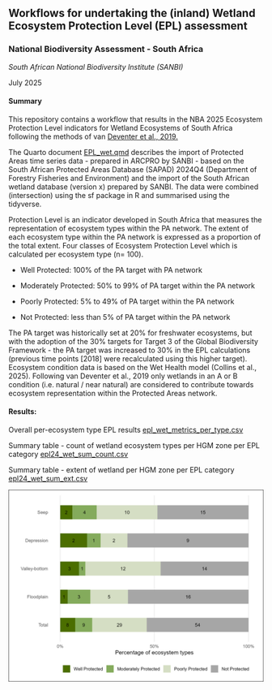 ## **Workflows for undertaking the (inland) Wetland Ecosystem Protection Level (EPL) assessment**

### **National Biodiversity Assessment - South Africa**

*South African National Biodiversity Institute (SANBI)*

July 2025

#### **Summary**

This repository contains a workflow that results in the NBA 2025 Ecosystem Protection Level indicators for Wetland Ecosystems of South Africa following the methods of van [Deventer et al., 2019.](http://hdl.handle.net/20.500.12143/5847)

The Quarto document [EPL_wet.qmd](https://github.com/askowno/EPL_riv/blob/main/EPL_wet.qmd) describes the import of Protected Areas time series data - prepared in ARCPRO by SANBI - based on the South African Protected Areas Database (SAPAD) 2024Q4 (Department of Forestry Fisheries and Environment) and the import of the South African wetland database (version x) prepared by SANBI. The data were combined (intersection) using the sf package in R and summarised using the tidyverse.

Protection Level is an indicator developed in South Africa that measures the representation of ecosystem types within the PA network. The extent of each ecosystem type within the PA network is expressed as a proportion of the total extent. Four classes of Ecosystem Protection Level which is calculated per ecosystem type (n= 100).

-   Well Protected: 100% of the PA target with PA network

-   Moderately Protected: 50% to 99% of PA target within the PA network

-   Poorly Protected: 5% to 49% of PA target within the PA network

-   Not Protected: less than 5% of PA target within the PA network

The PA target was historically set at 20% for freshwater ecosystems, but with the adoption of the 30% targets for Target 3 of the Global Biodiversity Framework - the PA target was increased to 30% in the EPL calculations (previous time points [2018] were recalculated using this higher target). Ecosystem condition data is based on the Wet Health model (Collins et al., 2025). Following van Deventer et al., 2019 only wetlands in an A or B condition (i.e. natural / near natural) are considered to contribute towards ecosystem representation within the Protected Areas network.

#### **Results:**

Overall per-ecosystem type EPL results [epl_wet_metrics_per_type.csv](outputs/epl_wet_metrics_per_type.csv)

Summary table - count of wetland ecosystem types per HGM zone per EPL category [epl24_wet_sum_count.csv](https://github.com/askowno/EPL_riv/blob/main/outputs/epl24_wet_sum_count.csv)

Summary table - extent of wetland per HGM zone per EPL category [epl24_wet_sum_ext.csv](outputs/epl24_rwet_sum_ext.csv)

![Ecosystem Protection Level for Wetlands 2025 (count of ecosystem types per EPL category)](outputs/epl24_wet_bar_plot_count.jpeg)

